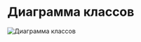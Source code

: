 # Диаграмма классов

![Диаграмма классов](https://user-images.githubusercontent.com/38924756/48256495-d8ab6e00-e420-11e8-9feb-c04e54a8ace3.PNG)
